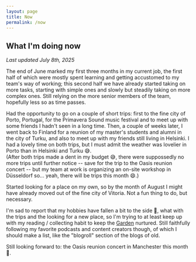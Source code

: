 ```yaml
---
layout: page
title: Now
permalink: /now
---
```


## What I'm doing now

_Last updated July 8th, 2025_

The end of June marked my first three months in my current job, the first half of which were mostly spent learning and getting accustomed to my team's way of working; this second half we have already started taking on more tasks, starting with simple ones and slowly but steadily taking on more complex ones. Still relying on the more senior members of the team, hopefully less so as time passes.

Had the opportunity to go on a couple of short trips: first to the fine city of Porto, Portugal, for the Primavera Sound music festival and to meet up with some friends I hadn't seen in a long time. Then, a couple of weeks later, I went back to Finland for a reunion of my master's students and alumni in the city of Turku, and also to meet up with my friends still living in Helsinki. I had a lovely time on both trips, but I must admit the weather was lovelier in Porto than in Helsinki and Turku 😅.  
(After both trips made a dent in my budget 😅, there were suppossedly no more trips until further notice -- save for the trip to the Oasis reunion concert -- but my team at work is organizing an on-site workshop in Düsseldorf so... yeah, there will be trips this month 😄.)

Started looking for a place on my own, so by the month of August I might have already moved out of the fine city of Vitoria. Not a fun thing to do, but necessary.

I'm sad to report that my hobbies have fallen a bit to the side 🥲, what with the trips and the looking for a new place, so I'm trying to at least keep up with my reading / collecting habit to keep the <a href="/garden" class="internal-link">Garden</a> nurtured. Still faithfully following my favorite podcasts and content creators though, of which I should make a list, like the "blogroll" section of the blogs of old.

Still looking forward to: the Oasis reunion concert in Manchester this month 🤩.